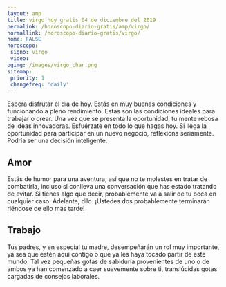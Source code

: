 ```yaml
---
layout: amp
title: virgo hoy gratis 04 de diciembre del 2019 
permalink: /horoscopo-diario-gratis/amp/virgo/
normallink: /horoscopo-diario-gratis/virgo/
home: FALSE
horoscopo:
 signo: virgo
 video:  
ogimg: /images/virgo_char.png
sitemap:
 priority: 1
 changefreq: 'daily'
---
```



Espera disfrutar el día de hoy. Estás en muy buenas condiciones y funcionando a pleno rendimiento. Estas son las condiciones ideales para trabajar o crear. Una vez que se presenta la oportunidad, tu mente rebosa de ideas innovadoras. Esfuérzate en todo lo que hagas hoy. Si llega la oportunidad para participar en un nuevo negocio, reflexiona seriamente. Podría ser una decisión inteligente.

## Amor

Estás de humor para una aventura, así que no te molestes en tratar de combatirla, incluso si conlleva una conversación que has estado tratando de evitar. Si tienes algo que decir, probablemente va a salir de tu boca en cualquier caso. Adelante, dilo. ¡Ustedes dos probablemente terminarán riéndose de ello más tarde!

## Trabajo

Tus padres, y en especial tu madre, desempeñarán un rol muy importante, ya sea que estén aquí contigo o que ya les haya tocado partir de este mundo. Tal vez pequeñas gotas de sabiduría provenientes de uno o de ambos ya han comenzado a caer suavemente sobre ti, translúcidas gotas cargadas de consejos laborales.